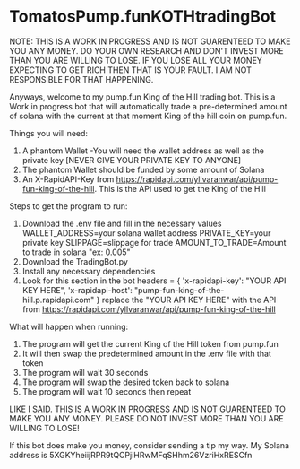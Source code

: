# TomatosPump.funKOTHtradingBot

NOTE: THIS IS A WORK IN PROGRESS AND IS NOT GUARENTEED TO MAKE YOU ANY MONEY. DO YOUR OWN RESEARCH AND DON'T INVEST MORE THAN YOU ARE WILLING TO LOSE. IF YOU LOSE ALL YOUR MONEY EXPECTING TO GET RICH THEN THAT IS YOUR FAULT. I AM NOT RESPONSIBLE FOR THAT HAPPENING.

Anyways, welcome to my pump.fun King of the Hill trading bot. This is a Work in progress bot that will automatically trade a pre-determined amount of solana with the current at that moment King of the hill coin on pump.fun.

Things you will need:
  1. A phantom Wallet
    -You will need the wallet address as well as the private key [NEVER GIVE YOUR PRIVATE KEY TO ANYONE]
  2. The phantom Wallet should be funded by some amount of Solana
  3. An X-RapidAPI-Key from https://rapidapi.com/yllvaranwar/api/pump-fun-king-of-the-hill. This is the API used to get the King of the Hill

Steps to get the program to run:
  1. Download the .env file and fill in the necessary values
    WALLET_ADDRESS=your solana wallet address
    PRIVATE_KEY=your private key
    SLIPPAGE=slippage for trade
    AMOUNT_TO_TRADE=Amount to trade in solana "ex: 0.005"
  2. Download the TradingBot.py
  3. Install any necessary dependencies
  4. Look for this section in the bot
    headers = {
          'x-rapidapi-key': "YOUR API KEY HERE",
          'x-rapidapi-host': "pump-fun-king-of-the-hill.p.rapidapi.com"
    }
  replace the "YOUR API KEY HERE" with the API from https://rapidapi.com/yllvaranwar/api/pump-fun-king-of-the-hill

What will happen when running:
  1. The program will get the current King of the Hill token from pump.fun
  2. It will then swap the predetermined amount in the .env file with that token
  3. The program will wait 30 seconds
  4. The program will swap the desired token back to solana
  5. The program will wait 10 seconds then repeat

LIKE I SAID. THIS IS A WORK IN PROGRESS AND IS NOT GUARENTEED TO MAKE YOU ANY MONEY. PLEASE DO NOT INVEST MORE THAN YOU ARE WILLING TO LOSE!

If this bot does make you money, consider sending a tip my way. My Solana address is 5XGKYheiijRPR9tQCPjiHRwMFqSHhm26VzriHxRESCfn
